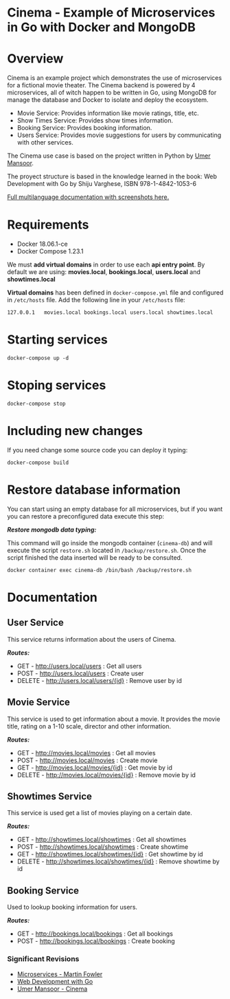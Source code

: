 # Cinema - Example of Microservices in Go with Docker and MongoDB

Overview
========

Cinema is an example project which demonstrates the use of microservices for a fictional movie theater.
The Cinema backend is powered by 4 microservices, all of witch happen to be written in Go, using MongoDB for manage the database and Docker to isolate and deploy the ecosystem.

 * Movie Service: Provides information like movie ratings, title, etc.
 * Show Times Service: Provides show times information.
 * Booking Service: Provides booking information. 
 * Users Service: Provides movie suggestions for users by communicating with other services.

The Cinema use case is based on the project written in Python by [Umer Mansoor](https://github.com/umermansoor/microservices).

The proyect structure is based in the knowledge learned in the book: Web
Development with Go by Shiju Varghese, ISBN 978-1-4842-1053-6

[Full multilanguage documentation with screenshots here.](http://mmorejon.github.io/en/blog/microservices-example-with-docker-go-and-mongodb/)

Requirements
===========

* Docker 18.06.1-ce
* Docker Compose 1.23.1

We must **add virtual domains** in order to use each **api entry point**. By default we are using: **movies.local**, **bookings.local**, **users.local** and **showtimes.local**

**Virtual domains** has been defined in `docker-compose.yml` file and configured in `/etc/hosts` file. Add the following line in your `/etc/hosts` file:

```
127.0.0.1   movies.local bookings.local users.local showtimes.local
```

Starting services
==============================

```
docker-compose up -d
```

Stoping services
==============================

```
docker-compose stop
```

Including new changes
==============================

If you need change some source code you can deploy it typing:

```
docker-compose build
```

Restore database information
======================

You can start using an empty database for all microservices, but if you want you can restore a preconfigured data execute this step:

**_Restore mongodb data typing:_**

This command will go inside the mongodb container (`cinema-db`) and will execute the script `restore.sh` located in `/backup/restore.sh`. Once the script finished the data inserted will be ready to be consulted.

```
docker container exec cinema-db /bin/bash /backup/restore.sh
```


Documentation
======================

## User Service

This service returns information about the users of Cinema.

**_Routes:_**

* GET - http://users.local/users : Get all users
* POST - http://users.local/users : Create user
* DELETE - http://users.local/users/{id} : Remove user by id

## Movie Service

This service is used to get information about a movie. It provides the movie title, rating on a 1-10 scale, director and other information.

**_Routes:_**

* GET - http://movies.local/movies : Get all movies
* POST - http://movies.local/movies : Create movie
* GET - http://movies.local/movies/{id} : Get movie by id
* DELETE - http://movies.local/movies/{id} : Remove movie by id

## Showtimes Service

This service is used get a list of movies playing on a certain date.

**_Routes:_**

* GET - http://showtimes.local/showtimes : Get all showtimes
* POST - http://showtimes.local/showtimes : Create showtime
* GET - http://showtimes.local/showtimes/{id} : Get showtime by id
* DELETE - http://showtimes.local/showtimes/{id} : Remove showtime by id

## Booking Service

Used to lookup booking information for users.

**_Routes:_**

* GET - http://bookings.local/bookings : Get all bookings
* POST - http://bookings.local/bookings : Create booking

### Significant Revisions

* [Microservices - Martin Fowler](http://martinfowler.com/articles/microservices.html)
* [Web Development with Go](http://www.apress.com/9781484210536)
* [Umer Mansoor - Cinema](https://github.com/umermansoor/microservices)